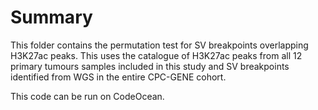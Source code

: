 # Summary

This folder contains the permutation test for SV breakpoints overlapping H3K27ac peaks.
This uses the catalogue of H3K27ac peaks from all 12 primary tumours samples included in this study and SV breakpoints identified from WGS in the entire CPC-GENE cohort.

This code can be run on CodeOcean.
